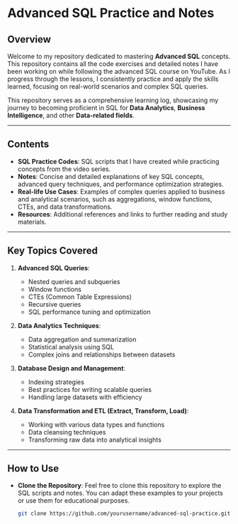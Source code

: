 # Advanced SQL Practice and Notes

## Overview

Welcome to my repository dedicated to mastering **Advanced SQL** concepts. This repository contains all the code exercises and detailed notes I have been working on while following the advanced SQL course on YouTube. As I progress through the lessons, I consistently practice and apply the skills learned, focusing on real-world scenarios and complex SQL queries.

This repository serves as a comprehensive learning log, showcasing my journey to becoming proficient in SQL for **Data Analytics**, **Business Intelligence**, and other **Data-related fields**.

---

## Contents

- **SQL Practice Codes**: SQL scripts that I have created while practicing concepts from the video series.
- **Notes**: Concise and detailed explanations of key SQL concepts, advanced query techniques, and performance optimization strategies.
- **Real-life Use Cases**: Examples of complex queries applied to business and analytical scenarios, such as aggregations, window functions, CTEs, and data transformations.
- **Resources**: Additional references and links to further reading and study materials.

---

## Key Topics Covered

1. **Advanced SQL Queries**: 
   - Nested queries and subqueries
   - Window functions
   - CTEs (Common Table Expressions)
   - Recursive queries
   - SQL performance tuning and optimization

2. **Data Analytics Techniques**:
   - Data aggregation and summarization
   - Statistical analysis using SQL
   - Complex joins and relationships between datasets

3. **Database Design and Management**:
   - Indexing strategies
   - Best practices for writing scalable queries
   - Handling large datasets with efficiency

4. **Data Transformation and ETL (Extract, Transform, Load)**:
   - Working with various data types and functions
   - Data cleansing techniques
   - Transforming raw data into analytical insights

---

## How to Use

- **Clone the Repository**: Feel free to clone this repository to explore the SQL scripts and notes. You can adapt these examples to your projects or use them for educational purposes.
  
  ```bash
  git clone https://github.com/yourusername/advanced-sql-practice.git
